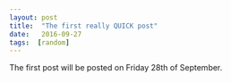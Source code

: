 ```yaml
---
layout: post
title:  "The first really QUICK post"
date:   2016-09-27
tags:  [random]
---
```


The first post will be posted on Friday 28th of September.